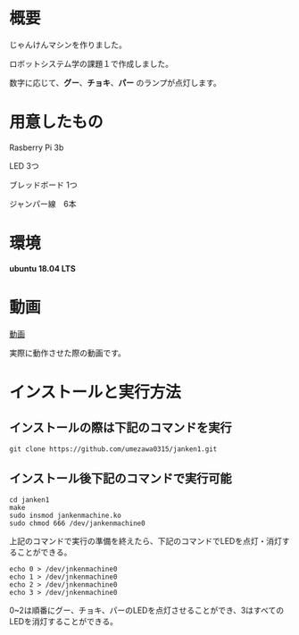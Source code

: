 # 概要
じゃんけんマシンを作りました。

ロボットシステム学の課題１で作成しました。

数字に応じて、__グー__、__チョキ__、__パー__ のランプが点灯します。

# 用意したもの
Rasberry Pi 3b

LED 3つ

ブレッドボード 1つ

ジャンパー線　6本

# 環境
__ubuntu 18.04 LTS__

# 動画
[動画](https://youtu.be/dRgufOXc1_w)

実際に動作させた際の動画です。

# インストールと実行方法
## インストールの際は下記のコマンドを実行
```
git clone https://github.com/umezawa0315/janken1.git
```
## インストール後下記のコマンドで実行可能
```
cd janken1
make
sudo insmod jankenmachine.ko
sudo chmod 666 /dev/jankenmachine0
```
上記のコマンドで実行の準備を終えたら、下記のコマンドでLEDを点灯・消灯することができる。
```
echo 0 > /dev/jnkenmachine0   
echo 1 > /dev/jnkenmachine0
echo 2 > /dev/jnkenmachine0
echo 3 > /dev/jnkenmachine0
```
0~2は順番にグー、チョキ、パーのLEDを点灯させることができ、3はすべてのLEDを消灯することができる。


